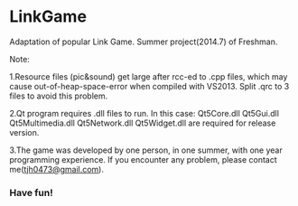 # LinkGame
Adaptation of popular Link Game. 
Summer project(2014.7) of Freshman. 

Note: 

 1.Resource files (pic&sound) get large after rcc-ed to .cpp files, which may cause out-of-heap-space-error when compiled with VS2013. 
 Split .qrc to 3 files to avoid this problem. 

 2.Qt program requires .dll files to run. In this case:
	Qt5Core.dll
	Qt5Gui.dll
	Qt5Multimedia.dll
	Qt5Network.dll
	Qt5Widget.dll
 are required for release version.

 3.The game was developed by one person, in one summer, with one year programming experience. If you encounter any problem, please contact me(tjh0473@gmail.com). 
 
### Have fun!


